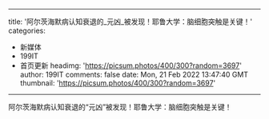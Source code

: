 
---
title: '阿尔茨海默病认知衰退的_元凶_被发现！耶鲁大学：脑细胞突触是关键！'
categories: 
 - 新媒体
 - 199IT
 - 首页更新
headimg: 'https://picsum.photos/400/300?random=3697'
author: 199IT
comments: false
date: Mon, 21 Feb 2022 13:47:40 GMT
thumbnail: 'https://picsum.photos/400/300?random=3697'
---

<div>   
阿尔茨海默病认知衰退的“元凶”被发现！耶鲁大学：脑细胞突触是关键！  
</div>
            
